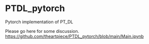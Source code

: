 # PTDL_pytorch
Pytorch implementation of PT_DL

Please go here for some discussion.
https://github.com/theartpiece/PTDL_pytorch/blob/main/Main.ipynb
